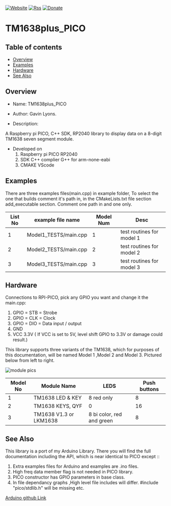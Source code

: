 [![Website](https://img.shields.io/badge/Website-Link-blue.svg)](https://gavinlyonsrepo.github.io/)  [![Rss](https://img.shields.io/badge/Subscribe-RSS-yellow.svg)](https://gavinlyonsrepo.github.io//feed.xml)  [![Donate](https://img.shields.io/badge/Donate-PayPal-green.svg)](https://www.paypal.com/paypalme/whitelight976)

# TM1638plus_PICO

## Table of contents


  * [Overview](#overview)
  * [Examples](#examples)
  * [Hardware](#hardware)
  * [See Also](#see-also)

## Overview

* Name: TM1638plus_PICO
* Author: Gavin Lyons.

* Description:

A Raspberry pi PICO, C++ SDK, RP2040 library to display data on a 8-digit TM1638 seven segment module.

* Developed on
	1. Raspberry pi PICO RP2040
	2. SDK C++ complier G++ for arm-none-eabi
	3. CMAKE VScode

## Examples

There are three examples files(main.cpp) in example folder, To select the one that builds 
comment it's path in, in the CMakeLists.txt file section add_executable section.
Comment one path in and one only.

|  List No | example file name  | Model Num | Desc|
| ------ | ------ |  ------ | ------ |
| 1 | Model1_TESTS/main.cpp | 1 | test routines for model 1 |
| 2 | Model2_TESTS/main.cpp | 2 | test routines for model 2 |
| 3 | Model3_TESTS/main.cpp | 3 | test routines for model 3 |

## Hardware

Connections to RPI-PICO, pick any GPIO you want and change it the main.cpp:

1. GPIO = STB = Strobe
2. GPIO  = CLK  = Clock
3. GPIO = DIO = Data input / output
4. GND
5. VCC 3.3V ( If VCC is set to 5V, level shift GPIO to 3.3V or damage could result.)

This library supports three variants of the TM1638,
which for purposes of this documentation,
will be named Model 1 ,Model 2 and Model 3. 
Pictured below from left to right.

![ module pics ](https://github.com/gavinlyonsrepo/TM1638plus/blob/master/extra/images/tm16383.jpg)

| Model No | Module Name | LEDS | Push buttons |
| ------ | ------ |  ------ | ------ |
| 1 | TM1638 LED & KEY | 8 red only | 8 |
| 2 | TM1638 KEYS, QYF  | 0 | 16 |
| 3 | TM1638 V1.3 or LKM1638  | 8 bi color,  red and green  | 8 |

## See Also

This library is a port of my Arduino Library. There you will find the full documentation
including the API, which is near identical to PICO except ::
 
1. Extra examples files for Arduino and examples are .ino files.
2. High freq data member flag is not needed in PICO library.
3. PICO constructor has GPIO parameters in base class.
4. In file dependancy graphs ,High level file includes will differ. #include "pico/stdlib.h" will be missing etc.

[ Arduino github Link ](https://github.com/gavinlyonsrepo/TM1638plus)
